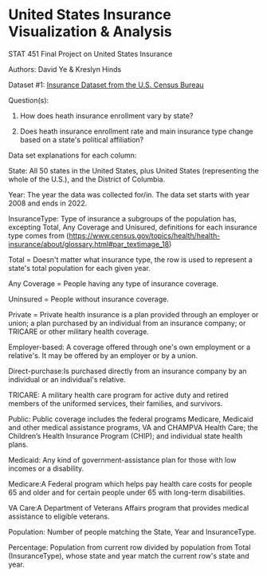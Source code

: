# United States Insurance Visualization & Analysis
STAT 451 Final Project on United States Insurance

Authors: David Ye & Kreslyn Hinds

Dataset #1:
[Insurance Dataset from the U.S. Census Bureau](https://www2.census.gov/programs-surveys/demo/tables/health-insurance/time-series/acs/hic05_acs.xlsx)

Question(s):
1) How does heath insurance enrollment vary by state?

2) Does heath insurance enrollment rate and main insurance type change based on a state's political affiliation?

Data set explanations for each column:

State: All 50 states in the United States, plus United States (representing the whole of the U.S.), and the District of Columbia.

Year: The year the data was collected for/in. The data set starts with year 2008 and ends in 2022.

InsuranceType: Type of insurance a subgroups of the population has, excepting Total, Any Coverage and Unisured, definitions for each insurance type comes from (https://www.census.gov/topics/health/health-insurance/about/glossary.html#par_textimage_18)

  Total = Doesn't matter what insurance type, the row is used to represent a state's total population for each given year.

  Any Coverage = People having any type of insurance coverage.

  Uninsured = People without insurance coverage.

  Private = Private health insurance is a plan provided through an employer or union; a plan purchased by an individual from an insurance company; or TRICARE or other military health coverage.

  Employer-based: A coverage offered through one's own employment or a relative's. It may be offered by an employer or by a union.

  Direct-purchase:Is purchased directly from an insurance company by an individual or an individual's relative.

  TRICARE: A military health care program for active duty and retired members of the uniformed services, their families, and survivors.

  Public: Public coverage includes the federal programs Medicare, Medicaid and other medical assistance programs, VA and CHAMPVA Health Care; the Children’s Health Insurance Program (CHIP); and individual state health plans.

  Medicaid: Any kind of government-assistance plan for those with low incomes or a disability.

  Medicare:A Federal program which helps pay health care costs for people 65 and older and for certain people under 65 with long-term disabilities.

  VA Care:A Department of Veterans Affairs program that provides medical assistance to eligible veterans.       

Population: Number of people matching the State, Year and InsuranceType.

Percentage: Population from current row divided by population from Total (InsuranceType), whose state and year match the current row's state and year.

